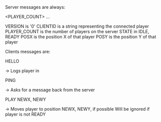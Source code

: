 Server messages are always:

<VERSION> <CLIENTID> <PLAYER_COUNT>
	<PLAYERID> <STATE> <POSX> <POSY>
	...

VERSION is '0'
CLIENTID is a string representing the connected player
PLAYER_COUNT is the number of players on the server
STATE in IDLE, READY
POSX is the position X of that player
POSY is the position Y of that player


Clients messages are:

HELLO

-> Logs player in

PING

-> Asks for a message back from the server

PLAY NEWX, NEWY

-> Moves player to position NEWX, NEWY, if possible
	Will be ignored if player is not READY

